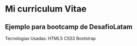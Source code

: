 # Mi curriculum Vitae
## Ejemplo para bootcamp de DesafioLatam

Tecnologias Usadas:
HTML5
CSS3
Bootstrap
